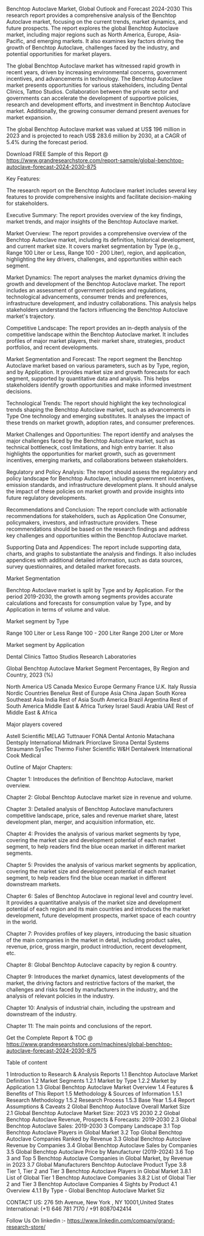 Benchtop Autoclave Market, Global Outlook and Forecast 2024-2030
This research report provides a comprehensive analysis of the Benchtop Autoclave market, focusing on the current trends, market dynamics, and future prospects. The report explores the global Benchtop Autoclave market, including major regions such as North America, Europe, Asia-Pacific, and emerging markets. It also examines key factors driving the growth of Benchtop Autoclave, challenges faced by the industry, and potential opportunities for market players.

The global Benchtop Autoclave market has witnessed rapid growth in recent years, driven by increasing environmental concerns, government incentives, and advancements in technology. The Benchtop Autoclave market presents opportunities for various stakeholders, including Dental Clinics, Tattoo Studios. Collaboration between the private sector and governments can accelerate the development of supportive policies, research and development efforts, and investment in Benchtop Autoclave market. Additionally, the growing consumer demand present avenues for market expansion.

The global Benchtop Autoclave market was valued at US$ 196 million in 2023 and is projected to reach US$ 283.6 million by 2030, at a CAGR of 5.4% during the forecast period.

Download FREE Sample of this Report @ https://www.grandresearchstore.com/report-sample/global-benchtop-autoclave-forecast-2024-2030-875


Key Features:

The research report on the Benchtop Autoclave market includes several key features to provide comprehensive insights and facilitate decision-making for stakeholders.

Executive Summary: The report provides overview of the key findings, market trends, and major insights of the Benchtop Autoclave market.

Market Overview: The report provides a comprehensive overview of the Benchtop Autoclave market, including its definition, historical development, and current market size. It covers market segmentation by Type (e.g., Range 100 Liter or Less, Range 100 - 200 Liter), region, and application, highlighting the key drivers, challenges, and opportunities within each segment.

Market Dynamics: The report analyses the market dynamics driving the growth and development of the Benchtop Autoclave market. The report includes an assessment of government policies and regulations, technological advancements, consumer trends and preferences, infrastructure development, and industry collaborations. This analysis helps stakeholders understand the factors influencing the Benchtop Autoclave market's trajectory.

Competitive Landscape: The report provides an in-depth analysis of the competitive landscape within the Benchtop Autoclave market. It includes profiles of major market players, their market share, strategies, product portfolios, and recent developments.

Market Segmentation and Forecast: The report segment the Benchtop Autoclave market based on various parameters, such as by Type, region, and by Application. It provides market size and growth forecasts for each segment, supported by quantitative data and analysis. This helps stakeholders identify growth opportunities and make informed investment decisions.

Technological Trends: The report should highlight the key technological trends shaping the Benchtop Autoclave market, such as advancements in Type One technology and emerging substitutes. It analyses the impact of these trends on market growth, adoption rates, and consumer preferences.

Market Challenges and Opportunities: The report identify and analyses the major challenges faced by the Benchtop Autoclave market, such as technical bottleneck, cost limitations, and high entry barrier. It also highlights the opportunities for market growth, such as government incentives, emerging markets, and collaborations between stakeholders.

Regulatory and Policy Analysis: The report should assess the regulatory and policy landscape for Benchtop Autoclave, including government incentives, emission standards, and infrastructure development plans. It should analyse the impact of these policies on market growth and provide insights into future regulatory developments.

Recommendations and Conclusion: The report conclude with actionable recommendations for stakeholders, such as Application One Consumer, policymakers, investors, and infrastructure providers. These recommendations should be based on the research findings and address key challenges and opportunities within the Benchtop Autoclave market.

Supporting Data and Appendices: The report include supporting data, charts, and graphs to substantiate the analysis and findings. It also includes appendices with additional detailed information, such as data sources, survey questionnaires, and detailed market forecasts.

Market Segmentation

Benchtop Autoclave market is split by Type and by Application. For the period 2019-2030, the growth among segments provides accurate calculations and forecasts for consumption value by Type, and by Application in terms of volume and value.

Market segment by Type



Range 100 Liter or Less
Range 100 - 200 Liter
Range 200 Liter or More


Market segment by Application



Dental Clinics
Tattoo Studios
Research Laboratories


Global Benchtop Autoclave Market Segment Percentages, By Region and Country, 2023 (%)



North America
US
Canada
Mexico
Europe
Germany
France
U.K.
Italy
Russia
Nordic Countries
Benelux
Rest of Europe
Asia
China
Japan
South Korea
Southeast Asia
India
Rest of Asia
South America
Brazil
Argentina
Rest of South America
Middle East & Africa
Turkey
Israel
Saudi Arabia
UAE
Rest of Middle East & Africa


Major players covered



Astell Scientific
MELAG
Tuttnauer
FONA Dental
Antonio Matachana
Dentsply International
Midmark
Priorclave
Sirona Dental Systems
Straumann
SysTec
Thermo Fisher Scientific
W&H Dentalwerk International
Cook Medical


Outline of Major Chapters:

Chapter 1: Introduces the definition of Benchtop Autoclave, market overview.

Chapter 2: Global Benchtop Autoclave market size in revenue and volume.

Chapter 3: Detailed analysis of Benchtop Autoclave manufacturers competitive landscape, price, sales and revenue market share, latest development plan, merger, and acquisition information, etc.

Chapter 4: Provides the analysis of various market segments by type, covering the market size and development potential of each market segment, to help readers find the blue ocean market in different market segments.

Chapter 5: Provides the analysis of various market segments by application, covering the market size and development potential of each market segment, to help readers find the blue ocean market in different downstream markets.

Chapter 6: Sales of Benchtop Autoclave in regional level and country level. It provides a quantitative analysis of the market size and development potential of each region and its main countries and introduces the market development, future development prospects, market space of each country in the world.

Chapter 7: Provides profiles of key players, introducing the basic situation of the main companies in the market in detail, including product sales, revenue, price, gross margin, product introduction, recent development, etc.

Chapter 8: Global Benchtop Autoclave capacity by region & country.

Chapter 9: Introduces the market dynamics, latest developments of the market, the driving factors and restrictive factors of the market, the challenges and risks faced by manufacturers in the industry, and the analysis of relevant policies in the industry.

Chapter 10: Analysis of industrial chain, including the upstream and downstream of the industry.

Chapter 11: The main points and conclusions of the report.

Get the Complete Report & TOC @ https://www.grandresearchstore.com/machines/global-benchtop-autoclave-forecast-2024-2030-875

Table of content

1 Introduction to Research & Analysis Reports
1.1 Benchtop Autoclave Market Definition
1.2 Market Segments
1.2.1 Market by Type
1.2.2 Market by Application
1.3 Global Benchtop Autoclave Market Overview
1.4 Features & Benefits of This Report
1.5 Methodology & Sources of Information
1.5.1 Research Methodology
1.5.2 Research Process
1.5.3 Base Year
1.5.4 Report Assumptions & Caveats
2 Global Benchtop Autoclave Overall Market Size
2.1 Global Benchtop Autoclave Market Size: 2023 VS 2030
2.2 Global Benchtop Autoclave Revenue, Prospects & Forecasts: 2019-2030
2.3 Global Benchtop Autoclave Sales: 2019-2030
3 Company Landscape
3.1 Top Benchtop Autoclave Players in Global Market
3.2 Top Global Benchtop Autoclave Companies Ranked by Revenue
3.3 Global Benchtop Autoclave Revenue by Companies
3.4 Global Benchtop Autoclave Sales by Companies
3.5 Global Benchtop Autoclave Price by Manufacturer (2019-2024)
3.6 Top 3 and Top 5 Benchtop Autoclave Companies in Global Market, by Revenue in 2023
3.7 Global Manufacturers Benchtop Autoclave Product Type
3.8 Tier 1, Tier 2 and Tier 3 Benchtop Autoclave Players in Global Market
3.8.1 List of Global Tier 1 Benchtop Autoclave Companies
3.8.2 List of Global Tier 2 and Tier 3 Benchtop Autoclave Companies
4 Sights by Product
4.1 Overview
4.1.1 By Type - Global Benchtop Autoclave Market Siz

CONTACT US:
276 5th Avenue, New York , NY 10001,United States
International: (+1) 646 781 7170 / +91 8087042414

Follow Us On linkedin :- https://www.linkedin.com/company/grand-research-store/



